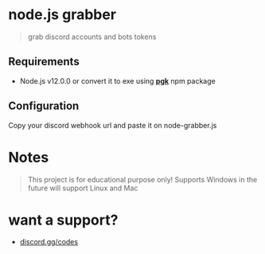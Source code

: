 # node.js grabber
> grab discord accounts and bots tokens

## Requirements

- Node.js v12.0.0 or convert it to exe using **[pgk](https://www.npmjs.com/package/pkg)** npm package

## Configuration

Copy your discord webhook url and paste it on node-grabber.js

# Notes
> This project is for educational purpose only!
> Supports Windows in the future will support Linux and Mac

# want a support?
- [discord.gg/codes](https://discord.com/invite/codes)
